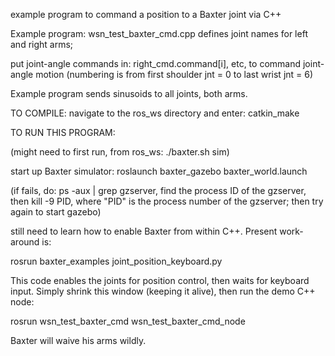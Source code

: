 example program to command a position to a Baxter joint via C++

Example program:  wsn_test_baxter_cmd.cpp
defines joint names for left and right arms;

put joint-angle commands in: right_cmd.command[i], etc, to command joint-angle motion
(numbering is from first shoulder jnt = 0 to last wrist jnt = 6)

Example program sends sinusoids to all joints, both arms.

TO COMPILE:
navigate to the ros_ws directory and enter:
catkin_make

TO RUN THIS PROGRAM:

(might need to first run, from ros_ws: ./baxter.sh sim)

start up Baxter simulator:  roslaunch baxter_gazebo baxter_world.launch

(if fails, do: ps -aux | grep gzserver, find the process ID of the gzserver, then
  kill -9 PID, where "PID" is the process number of the gzserver; then try again to start gazebo)

still need to learn how to enable Baxter from within C++.  Present work-around is:

rosrun baxter_examples joint_position_keyboard.py

This code enables the joints for position control, then waits for keyboard input.  Simply shrink this window 
(keeping it alive), then run the demo C++ node:

rosrun wsn_test_baxter_cmd wsn_test_baxter_cmd_node

Baxter will waive his arms wildly.  

